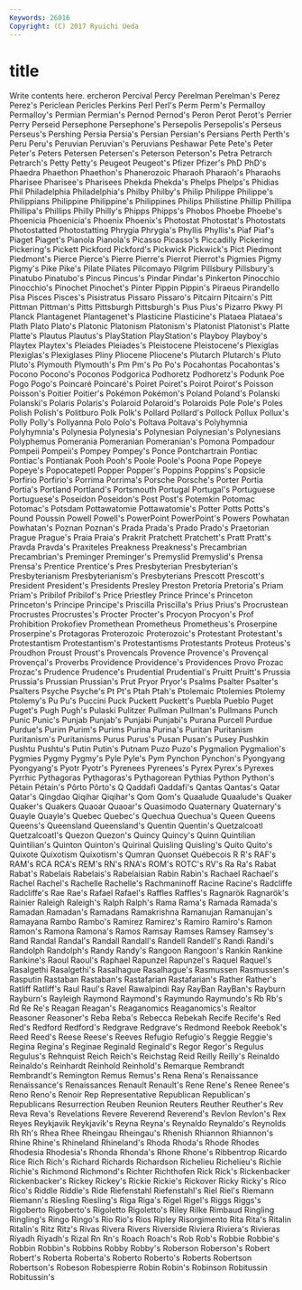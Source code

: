 ```yaml
---
Keywords: 26016 
Copyright: (C) 2017 Ryuichi Ueda
---
```


# title

Write contents here.
ercheron Percival
Percy Perelman Perelman's Perez Perez's Periclean Pericles Perkins Perl Perl's
Perm Perm's Permalloy Permalloy's Permian Permian's Pernod Pernod's Peron Perot
Perot's Perrier Perry Perseid Persephone Persephone's Persepolis Persepolis's Perseus Perseus's
Pershing Persia Persia's Persian Persian's Persians Perth Perth's Peru Peru's
Peruvian Peruvian's Peruvians Peshawar Pete Pete's Peter Peter's Peters Petersen
Petersen's Peterson Peterson's Petra Petrarch Petrarch's Petty Petty's Peugeot Peugeot's
Pfizer Pfizer's PhD PhD's Phaedra Phaethon Phaethon's Phanerozoic Pharaoh Pharaoh's
Pharaohs Pharisee Pharisee's Pharisees Phekda Phekda's Phelps Phelps's Phidias Phil
Philadelphia Philadelphia's Philby Philby's Philip Philippe Philippe's Philippians Philippine Philippine's
Philippines Philips Philistine Phillip Phillipa Phillipa's Phillips Philly Philly's Phipps
Phipps's Phobos Phoebe Phoebe's Phoenicia Phoenicia's Phoenix Phoenix's Photostat Photostat's
Photostats Photostatted Photostatting Phrygia Phrygia's Phyllis Phyllis's Piaf Piaf's Piaget
Piaget's Pianola Pianola's Picasso Picasso's Piccadilly Pickering Pickering's Pickett Pickford
Pickford's Pickwick Pickwick's Pict Piedmont Piedmont's Pierce Pierce's Pierre Pierre's
Pierrot Pierrot's Pigmies Pigmy Pigmy's Pike Pike's Pilate Pilates Pilcomayo
Pilgrim Pillsbury Pillsbury's Pinatubo Pinatubo's Pincus Pincus's Pindar Pindar's Pinkerton
Pinocchio Pinocchio's Pinochet Pinochet's Pinter Pippin Pippin's Piraeus Pirandello Pisa
Pisces Pisces's Pisistratus Pissaro Pissaro's Pitcairn Pitcairn's Pitt Pittman Pittman's
Pitts Pittsburgh Pittsburgh's Pius Pius's Pizarro Pkwy Pl Planck Plantagenet
Plantagenet's Plasticine Plasticine's Plataea Plataea's Plath Plato Plato's Platonic Platonism
Platonism's Platonist Platonist's Platte Platte's Plautus Plautus's PlayStation PlayStation's Playboy
Playboy's Playtex Playtex's Pleiades Pleiades's Pleistocene Pleistocene's Plexiglas Plexiglas's Plexiglases
Pliny Pliocene Pliocene's Plutarch Plutarch's Pluto Pluto's Plymouth Plymouth's Pm
Pm's Po Po's Pocahontas Pocahontas's Pocono Pocono's Poconos Podgorica Podhoretz
Podhoretz's Podunk Poe Pogo Pogo's Poincaré Poincaré's Poiret Poiret's Poirot
Poirot's Poisson Poisson's Poitier Poitier's Pokémon Pokémon's Poland Poland's Polanski
Polanski's Polaris Polaris's Polaroid Polaroid's Polaroids Pole Pole's Poles Polish
Polish's Politburo Polk Polk's Pollard Pollard's Pollock Pollux Pollux's Polly
Polly's Pollyanna Polo Polo's Poltava Poltava's Polyhymnia Polyhymnia's Polynesia Polynesia's
Polynesian Polynesian's Polynesians Polyphemus Pomerania Pomeranian Pomeranian's Pomona Pompadour Pompeii
Pompeii's Pompey Pompey's Ponce Pontchartrain Pontiac Pontiac's Pontianak Pooh Pooh's
Poole Poole's Poona Pope Popeye Popeye's Popocatepetl Popper Popper's Poppins
Poppins's Popsicle Porfirio Porfirio's Porrima Porrima's Porsche Porsche's Porter Portia
Portia's Portland Portland's Portsmouth Portugal Portugal's Portuguese Portuguese's Poseidon Poseidon's
Post Post's Potemkin Potomac Potomac's Potsdam Pottawatomie Pottawatomie's Potter Potts
Potts's Pound Poussin Powell Powell's PowerPoint PowerPoint's Powers Powhatan Powhatan's
Poznan Poznan's Prada Prada's Prado Prado's Praetorian Prague Prague's Praia
Praia's Prakrit Pratchett Pratchett's Pratt Pratt's Pravda Pravda's Praxiteles Preakness
Preakness's Precambrian Precambrian's Preminger Preminger's Premyslid Premyslid's Prensa Prensa's Prentice
Prentice's Pres Presbyterian Presbyterian's Presbyterianism Presbyterianism's Presbyterians Prescott Prescott's President
President's Presidents Presley Preston Pretoria Pretoria's Priam Priam's Pribilof Pribilof's
Price Priestley Prince Prince's Princeton Princeton's Principe Principe's Priscilla Priscilla's
Prius Prius's Procrustean Procrustes Procrustes's Procter Procter's Procyon Procyon's Prof
Prohibition Prokofiev Promethean Prometheus Prometheus's Proserpine Proserpine's Protagoras Proterozoic Proterozoic's
Protestant Protestant's Protestantism Protestantism's Protestantisms Protestants Proteus Proteus's Proudhon Proust
Proust's Provencals Provence Provence's Provençal Provençal's Proverbs Providence Providence's Providences
Provo Prozac Prozac's Prudence Prudence's Prudential Prudential's Pruitt Pruitt's Prussia
Prussia's Prussian Prussian's Prut Pryor Pryor's Psalms Psalter Psalter's Psalters
Psyche Psyche's Pt Pt's Ptah Ptah's Ptolemaic Ptolemies Ptolemy Ptolemy's
Pu Pu's Puccini Puck Puckett Puckett's Puebla Pueblo Puget Puget's
Pugh Pugh's Pulaski Pulitzer Pullman Pullman's Pullmans Punch Punic Punic's
Punjab Punjab's Punjabi Punjabi's Purana Purcell Purdue Purdue's Purim Purim's
Purims Purina Purina's Puritan Puritanism Puritanism's Puritanisms Purus Purus's Pusan
Pusan's Pusey Pushkin Pushtu Pushtu's Putin Putin's Putnam Puzo Puzo's
Pygmalion Pygmalion's Pygmies Pygmy Pygmy's Pyle Pyle's Pym Pynchon Pynchon's
Pyongyang Pyongyang's Pyotr Pyotr's Pyrenees Pyrenees's Pyrex Pyrex's Pyrexes Pyrrhic
Pythagoras Pythagoras's Pythagorean Pythias Python Python's Pétain Pétain's Pôrto Pôrto's
Q Qaddafi Qaddafi's Qantas Qantas's Qatar Qatar's Qingdao Qiqihar Qiqihar's
Qom Qom's Quaalude Quaalude's Quaker Quaker's Quakers Quaoar Quaoar's Quasimodo
Quaternary Quaternary's Quayle Quayle's Quebec Quebec's Quechua Quechua's Queen Queens
Queens's Queensland Queensland's Quentin Quentin's Quetzalcoatl Quetzalcoatl's Quezon Quezon's Quincy
Quincy's Quinn Quintilian Quintilian's Quinton Quinton's Quirinal Quisling Quisling's Quito
Quito's Quixote Quixotism Quixotism's Qumran Quonset Québecois R R's RAF's
RAM's RCA RCA's REM's RN's RNA's ROM's ROTC's RV's Ra
Ra's Rabat Rabat's Rabelais Rabelais's Rabelaisian Rabin Rabin's Rachael Rachael's
Rachel Rachel's Rachelle Rachelle's Rachmaninoff Racine Racine's Radcliffe Radcliffe's Rae
Rae's Rafael Rafael's Raffles Raffles's Ragnarök Ragnarök's Rainier Raleigh Raleigh's
Ralph Ralph's Rama Rama's Ramada Ramada's Ramadan Ramadan's Ramadans Ramakrishna
Ramanujan Ramanujan's Ramayana Rambo Rambo's Ramirez Ramirez's Ramiro Ramiro's Ramon
Ramon's Ramona Ramona's Ramos Ramsay Ramses Ramsey Ramsey's Rand Randal
Randal's Randall Randall's Randell Randell's Randi Randi's Randolph Randolph's Randy
Randy's Rangoon Rangoon's Rankin Rankine Rankine's Raoul Raoul's Raphael Rapunzel
Rapunzel's Raquel Raquel's Rasalgethi Rasalgethi's Rasalhague Rasalhague's Rasmussen Rasmussen's Rasputin
Rastaban Rastaban's Rastafarian Rastafarian's Rather Rather's Ratliff Ratliff's Raul Raul's
Ravel Rawalpindi Ray RayBan RayBan's Rayburn Rayburn's Rayleigh Raymond Raymond's
Raymundo Raymundo's Rb Rb's Rd Re Re's Reagan Reagan's Reaganomics
Reaganomics's Realtor Reasoner Reasoner's Reba Reba's Rebecca Rebekah Recife Recife's
Red Red's Redford Redford's Redgrave Redgrave's Redmond Reebok Reebok's Reed
Reed's Reese Reese's Reeves Refugio Refugio's Reggie Reggie's Regina Regina's
Reginae Reginald Reginald's Regor Regor's Regulus Regulus's Rehnquist Reich Reich's
Reichstag Reid Reilly Reilly's Reinaldo Reinaldo's Reinhardt Reinhold Reinhold's Remarque
Rembrandt Rembrandt's Remington Remus Remus's Rena Rena's Renaissance Renaissance's Renaissances
Renault Renault's Rene Rene's Renee Renee's Reno Reno's Renoir Rep
Representative Republican Republican's Republicans Resurrection Reuben Reunion Reuters Reuther Reuther's
Rev Reva Reva's Revelations Revere Reverend Reverend's Revlon Revlon's Rex
Reyes Reykjavik Reykjavik's Reyna Reyna's Reynaldo Reynaldo's Reynolds Rh Rh's
Rhea Rhee Rheingau Rheingau's Rhenish Rhiannon Rhiannon's Rhine Rhine's Rhineland
Rhineland's Rhoda Rhoda's Rhode Rhodes Rhodesia Rhodesia's Rhonda Rhonda's Rhone
Rhone's Ribbentrop Ricardo Rice Rich Rich's Richard Richards Richardson Richelieu
Richelieu's Richie Richie's Richmond Richmond's Richter Richthofen Rick Rick's Rickenbacker
Rickenbacker's Rickey Rickey's Rickie Rickie's Rickover Ricky Ricky's Rico Rico's
Riddle Riddle's Ride Riefenstahl Riefenstahl's Riel Riel's Riemann Riemann's Riesling
Riesling's Riga Riga's Rigel Rigel's Riggs Riggs's Rigoberto Rigoberto's Rigoletto
Rigoletto's Riley Rilke Rimbaud Ringling Ringling's Ringo Ringo's Rio Rio's
Rios Ripley Risorgimento Rita Rita's Ritalin Ritalin's Ritz Ritz's Rivas
Rivera Rivers Riverside Riviera Riviera's Rivieras Riyadh Riyadh's Rizal Rn
Rn's Roach Roach's Rob Rob's Robbie Robbie's Robbin Robbin's Robbins
Robby Robby's Roberson Roberson's Robert Robert's Roberta Roberta's Roberto Roberto's
Roberts Robertson Robertson's Robeson Robespierre Robin Robin's Robinson Robitussin Robitussin's
